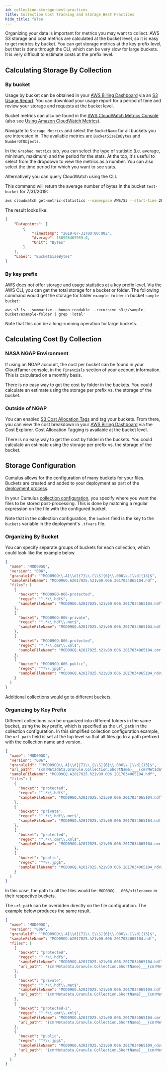 ```yaml
---
id: collection-storage-best-practices
title: Collection Cost Tracking and Storage Best Practices
hide_title: false
---
```


Organizing your data is important for metrics you may want to collect. AWS S3 storage and cost metrics are calculated at the bucket level, so it is easy to get metrics by bucket. You can get storage metrics at the key prefix level, but that is done through the CLI, which can be very slow for large buckets. It is very difficult to estimate costs at the prefix level.

## Calculating Storage By Collection

### By bucket

Usage by bucket can be obtained in your [AWS Billing Dashboard](https://console.aws.amazon.com/billing/home) via an [S3 Usage Report](https://docs.aws.amazon.com/AmazonS3/latest/dev/aws-usage-report.html). You can download your usage report for a period of time and review your storage and requests at the bucket level.

Bucket metrics can also be found in the [AWS CloudWatch Metrics Console](https://console.aws.amazon.com/cloudwatch/home#metricsV2:graph=~();namespace=~'AWS*2fS3) (also see [Using Amazon CloudWatch Metrics](https://docs.aws.amazon.com/AmazonCloudWatch/latest/monitoring/working_with_metrics.html)).

Navigate to `Storage Metrics` and select the `BucketName` for all buckets you are interested in. The available metrics are `BucketSizeInBytes` and `NumberOfObjects`.

In the `Graphed metrics` tab, you can select the type of statistic (i.e. average, minimum, maximum) and the period for the stats. At the top, it's useful to select from the dropdown to view the metrics as a number. You can also select the time period for which you want to see stats.

Alternatively you can query CloudWatch using the CLI.

This command will return the average number of bytes in the bucket `test-bucket` for 7/31/2019:

```bash
aws cloudwatch get-metric-statistics --namespace AWS/S3 --start-time 2019-07-31T00:00:00 --end-time 2019-08-01T00:00:00 --period 86400 --statistics Average --region us-east-1 --metric-name BucketSizeBytes --dimensions Name=BucketName,Value=test-bucket Name=StorageType,Value=StandardStorage
```

The result looks like:

```json
{
    "Datapoints": [
        {
            "Timestamp": "2019-07-31T00:00:00Z",
            "Average": 150996467959.0,
            "Unit": "Bytes"
        }
    ],
    "Label": "BucketSizeBytes"
}
```

### By key prefix

AWS does not offer storage and usage statistics at a key prefix level. Via the AWS CLI, you can get the total storage for a bucket or folder. The following command would get the storage for folder `example-folder` in bucket `sample-bucket`:

`aws s3 ls --summarize --human-readable --recursive s3://sample-bucket/example-folder | grep 'Total'`

Note that this can be a long-running operation for large buckets.

## Calculating Cost By Collection

### NASA NGAP Environment

If using an NGAP account, the cost per bucket can be found in your CloudTamer console, in the `Financials` section of your account information. This is calculated on a monthly basis.

There is no easy way to get the cost by folder in the buckets. You could calculate an estimate using the storage per prefix vs. the storage of the bucket.

### Outside of NGAP

You can enabled [S3 Cost Allocation Tags](https://docs.aws.amazon.com/AmazonS3/latest/dev/CostAllocTagging.html) and tag your buckets. From there, you can view the cost breakdown in your [AWS Billing Dashboard](https://console.aws.amazon.com/billing/home) via the Cost Explorer. Cost Allocation Tagging is available at the bucket level.

There is no easy way to get the cost by folder in the buckets. You could calculate an estimate using the storage per prefix vs. the storage of the bucket.

## Storage Configuration

Cumulus allows for the configuration of many buckets for your files. Buckets are created and added to your deployment as part of the [deployment process](../deployment/#create-s3-buckets).

In your Cumulus [collection configuration](data-management-types#collections), you specify where you want the files to be stored post-processing. This is done by matching a regular expression on the file with the configured bucket.

Note that in the collection configuration, the `bucket` field is the key to the `buckets` variable in the deployment's `.tfvars` file.

### Organizing By Bucket

You can specify separate groups of buckets for each collection, which could look like the example below.

```json
{
  "name": "MOD09GQ",
  "version": "006",
  "granuleId": "^MOD09GQ\\.A[\\d]{7}\\.[\\S]{6}\\.006\\.[\\d]{13}$",
  "sampleFileName": "MOD09GQ.A2017025.h21v00.006.2017034065104.hdf",
  "files": [
    {
      "bucket": "MOD09GQ-006-protected",
      "regex": "^.*\\.hdf$",
      "sampleFileName": "MOD09GQ.A2017025.h21v00.006.2017034065104.hdf"
    },
    {
      "bucket": "MOD09GQ-006-private",
      "regex": "^.*\\.hdf\\.met$",
      "sampleFileName": "MOD09GQ.A2017025.h21v00.006.2017034065104.hdf.met"
    },
    {
      "bucket": "MOD09GQ-006-protected",
      "regex": "^.*\\.cmr\\.xml$",
      "sampleFileName": "MOD09GQ.A2017025.h21v00.006.2017034065104.cmr.xml"
    },
    {
      "bucket": "MOD09GQ-006-public",
      "regex": "^*\\.jpg$",
      "sampleFileName": "MOD09GQ.A2017025.h21v00.006.2017034065104_ndvi.jpg"
    }
  ]
}
```

Additional collections would go to different buckets.

### Organizing by Key Prefix

Different collections can be organized into different folders in the same bucket, using the key prefix, which is specified as the `url_path` in the collection configuration. In this simplified collection configuration example, the `url_path` field is set at the top level so that all files go to a path prefixed with the collection name and version.

```json
{
  "name": "MOD09GQ",
  "version": "006",
  "granuleId": "^MOD09GQ\\.A[\\d]{7}\\.[\\S]{6}\\.006\\.[\\d]{13}$",
  "url_path": "{cmrMetadata.Granule.Collection.ShortName}___{cmrMetadata.Granule.Collection.VersionId}",
  "sampleFileName": "MOD09GQ.A2017025.h21v00.006.2017034065104.hdf",
  "files": [
    {
      "bucket": "protected",
      "regex": "^.*\\.hdf$",
      "sampleFileName": "MOD09GQ.A2017025.h21v00.006.2017034065104.hdf"
    },
    {
      "bucket": "private",
      "regex": "^.*\\.hdf\\.met$",
      "sampleFileName": "MOD09GQ.A2017025.h21v00.006.2017034065104.hdf.met"
    },
    {
      "bucket": "protected",
      "regex": "^.*\\.cmr\\.xml$",
      "sampleFileName": "MOD09GQ.A2017025.h21v00.006.2017034065104.cmr.xml"
    },
    {
      "bucket": "public",
      "regex": "^*\\.jpg$",
      "sampleFileName": "MOD09GQ.A2017025.h21v00.006.2017034065104_ndvi.jpg"
    }
  ]
}
```

In this case, the path to all the files would be: `MOD09GQ___006/<filename>` in their respective buckets.

The `url_path` can be overidden directly on the file configuration. The example below produces the same result.

```json
{
  "name": "MOD09GQ",
  "version": "006",
  "granuleId": "^MOD09GQ\\.A[\\d]{7}\\.[\\S]{6}\\.006\\.[\\d]{13}$",
  "sampleFileName": "MOD09GQ.A2017025.h21v00.006.2017034065104.hdf",
  "files": [
    {
      "bucket": "protected",
      "regex": "^.*\\.hdf$",
      "sampleFileName": "MOD09GQ.A2017025.h21v00.006.2017034065104.hdf",
      "url_path": "{cmrMetadata.Granule.Collection.ShortName}___{cmrMetadata.Granule.Collection.VersionId}"
    },
    {
      "bucket": "private",
      "regex": "^.*\\.hdf\\.met$",
      "sampleFileName": "MOD09GQ.A2017025.h21v00.006.2017034065104.hdf.met",
      "url_path": "{cmrMetadata.Granule.Collection.ShortName}___{cmrMetadata.Granule.Collection.VersionId}"
    },
    {
      "bucket": "protected-2",
      "regex": "^.*\\.cmr\\.xml$",
      "sampleFileName": "MOD09GQ.A2017025.h21v00.006.2017034065104.cmr.xml",
      "url_path": "{cmrMetadata.Granule.Collection.ShortName}___{cmrMetadata.Granule.Collection.VersionId}"
    },
    {
      "bucket": "public",
      "regex": "^*\\.jpg$",
      "sampleFileName": "MOD09GQ.A2017025.h21v00.006.2017034065104_ndvi.jpg",
      "url_path": "{cmrMetadata.Granule.Collection.ShortName}___{cmrMetadata.Granule.Collection.VersionId}"
    }
  ]
}
```
